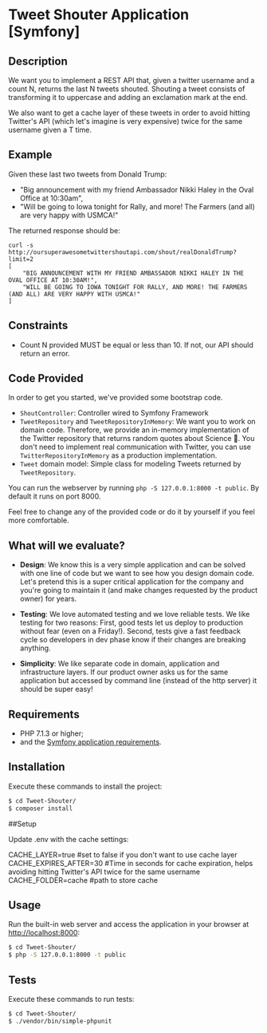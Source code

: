 Tweet Shouter Application [Symfony]
==================================

## Description
We want you to implement a REST API that, given a twitter username and a count N, returns the last N tweets shouted. 
Shouting a tweet consists of transforming it to uppercase and adding an exclamation mark at the end. 

We also want to get a cache layer of these tweets in order to avoid hitting Twitter's API (which let's imagine is very expensive) twice for the same username given a T time.

## Example 

Given these last two tweets from Donald Trump:
- "Big announcement with my friend Ambassador Nikki Haley in the Oval Office at 10:30am",
- "Will be going to Iowa tonight for Rally, and more! The Farmers (and all) are very happy with USMCA!"

The returned response should be:
```
curl -s http://oursuperawesometwittershoutapi.com/shout/realDonaldTrump?limit=2
[
    "BIG ANNOUNCEMENT WITH MY FRIEND AMBASSADOR NIKKI HALEY IN THE OVAL OFFICE AT 10:30AM!",
    "WILL BE GOING TO IOWA TONIGHT FOR RALLY, AND MORE! THE FARMERS (AND ALL) ARE VERY HAPPY WITH USMCA!"
]
```

## Constraints 
- Count N provided MUST be equal or less than 10. If not, our API should return an error.

## Code Provided
In order to get you started, we've provided some bootstrap code.
- `ShoutController`: Controller wired to Symfony Framework
- `TweetRepository` and `TweetRepositoryInMemory`: We want you to work on domain code. Therefore, we provide an in-memory implementation of the Twitter repository that returns random quotes about Science 🧐. 
You don't need to implement real communication with Twitter, you can use `TwitterRepositoryInMemory` as a production implementation.
- `Tweet` domain model: Simple class for modeling Tweets returned by `TweetRepository`.

You can run the webserver by running `php -S 127.0.0.1:8000 -t public`. By default it runs on port 8000.

Feel free to change any of the provided code or do it by yourself if you feel more comfortable.

## What will we evaluate?
* **Design**: We know this is a very simple application and can be solved with one line of code but we want to see how you design domain code. 
Let's pretend this is a super critical application for the company and you're going to maintain it 
(and make changes requested by the product owner) for years.

* **Testing**: We love automated testing and we love reliable tests. We like testing for two reasons: First, good tests let us deploy to production without fear (even on a Friday!). Second, tests give a fast feedback cycle so developers in dev phase know if their changes are breaking anything.

* **Simplicity**: We like separate code in domain, application and infrastructure layers. 
If our product owner asks us for the same application 
but accessed by command line (instead of the http server) it should be super easy!

## Requirements

  * PHP 7.1.3 or higher;
  * and the [Symfony application requirements][1].

## Installation

Execute these commands to install the project:

```bash
$ cd Tweet-Shouter/
$ composer install
```

##Setup

Update .env with the cache settings:

CACHE_LAYER=true #set to false if you don't want to use cache layer
CACHE_EXPIRES_AFTER=30 #Time in seconds for cache expiration, helps avoiding hitting Twitter's API twice for the same username
CACHE_FOLDER=cache #path to store cache

## Usage

Run the built-in web server and access the application in your browser at <http://localhost:8000>:

```bash
$ cd Tweet-Shouter/
$ php -S 127.0.0.1:8000 -t public
```

## Tests

Execute these commands to run tests:

```bash
$ cd Tweet-Shouter/
$ ./vendor/bin/simple-phpunit
```


[1]: https://symfony.com/doc/current/reference/requirements.html